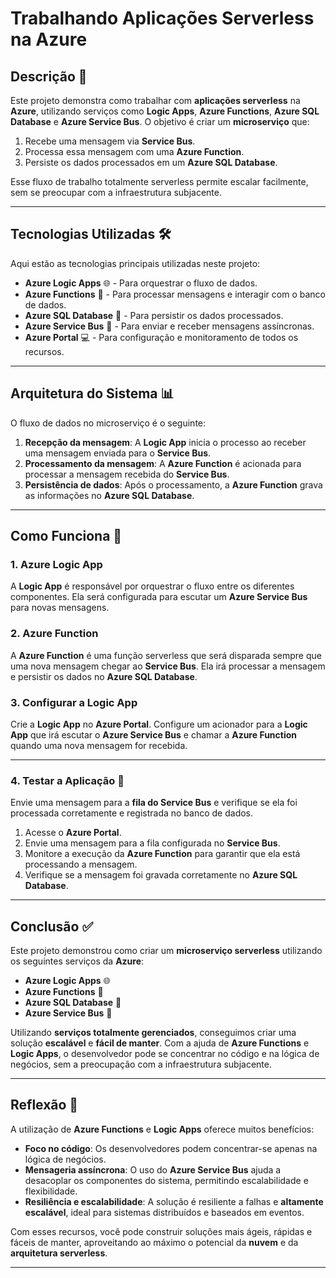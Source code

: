 # Trabalhando Aplicações Serverless na Azure

## Descrição 📜

Este projeto demonstra como trabalhar com **aplicações serverless** na **Azure**, utilizando serviços como **Logic Apps**, **Azure Functions**, **Azure SQL Database** e **Azure Service Bus**. O objetivo é criar um **microserviço** que:

1. Recebe uma mensagem via **Service Bus**.
2. Processa essa mensagem com uma **Azure Function**.
3. Persiste os dados processados em um **Azure SQL Database**.

Esse fluxo de trabalho totalmente serverless permite escalar facilmente, sem se preocupar com a infraestrutura subjacente.

---

## Tecnologias Utilizadas 🛠️

Aqui estão as tecnologias principais utilizadas neste projeto:

- **Azure Logic Apps** 🌐 - Para orquestrar o fluxo de dados.
- **Azure Functions** 🔧 - Para processar mensagens e interagir com o banco de dados.
- **Azure SQL Database** 💾 - Para persistir os dados processados.
- **Azure Service Bus** 📨 - Para enviar e receber mensagens assíncronas.
- **Azure Portal** 💻 - Para configuração e monitoramento de todos os recursos.

---

## Arquitetura do Sistema 📊

O fluxo de dados no microserviço é o seguinte:

1. **Recepção da mensagem**: A **Logic App** inicia o processo ao receber uma mensagem enviada para o **Service Bus**.
2. **Processamento da mensagem**: A **Azure Function** é acionada para processar a mensagem recebida do **Service Bus**.
3. **Persistência de dados**: Após o processamento, a **Azure Function** grava as informações no **Azure SQL Database**.

---

## Como Funciona 🔄

### 1. **Azure Logic App**

A **Logic App** é responsável por orquestrar o fluxo entre os diferentes componentes. Ela será configurada para escutar um **Azure Service Bus** para novas mensagens.

### 2. **Azure Function**

A **Azure Function** é uma função serverless que será disparada sempre que uma nova mensagem chegar ao **Service Bus**. Ela irá processar a mensagem e persistir os dados no **Azure SQL Database**.

### 3. Configurar a Logic App
Crie a **Logic App** no **Azure Portal**. Configure um acionador para a **Logic App** que irá escutar o **Azure Service Bus** e chamar a **Azure Function** quando uma nova mensagem for recebida.

---

### 4. Testar a Aplicação 🚀
Envie uma mensagem para a **fila do Service Bus** e verifique se ela foi processada corretamente e registrada no banco de dados.

1. Acesse o **Azure Portal**.
2. Envie uma mensagem para a fila configurada no **Service Bus**.
3. Monitore a execução da **Azure Function** para garantir que ela está processando a mensagem.
4. Verifique se a mensagem foi gravada corretamente no **Azure SQL Database**.

---

## Conclusão ✅
Este projeto demonstrou como criar um **microserviço serverless** utilizando os seguintes serviços da **Azure**:

- **Azure Logic Apps** 🌐
- **Azure Functions** 🔧
- **Azure SQL Database** 💾
- **Azure Service Bus** 📨

Utilizando **serviços totalmente gerenciados**, conseguimos criar uma solução **escalável** e **fácil de manter**. Com a ajuda de **Azure Functions** e **Logic Apps**, o desenvolvedor pode se concentrar no código e na lógica de negócios, sem a preocupação com a infraestrutura subjacente.

---

## Reflexão 🧠
A utilização de **Azure Functions** e **Logic Apps** oferece muitos benefícios:

- **Foco no código**: Os desenvolvedores podem concentrar-se apenas na lógica de negócios.
- **Mensageria assíncrona**: O uso do **Azure Service Bus** ajuda a desacoplar os componentes do sistema, permitindo escalabilidade e flexibilidade.
- **Resiliência e escalabilidade**: A solução é resiliente a falhas e **altamente escalável**, ideal para sistemas distribuídos e baseados em eventos.

Com esses recursos, você pode construir soluções mais ágeis, rápidas e fáceis de manter, aproveitando ao máximo o potencial da **nuvem** e da **arquitetura serverless**.

---


